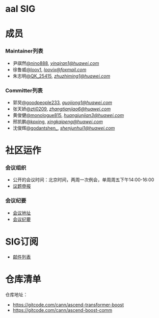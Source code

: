 # aal SIG


# 成员

### Maintainer列表
- 尹祺然[@nino888](https://gitcode.com/nino888), *yinqiran1@huawei.com*
- 徐鲁威[@loov1](https://gitcode.com/loov1), *loovix@foxmail.com*
- 朱志明[@QK_25415](https://gitcode.com/QK_25415), *zhuzhiming1@huawei.com*
### Committer列表
- 郭炅[@goodpeople233](https://gitcode.com/goodpeople233), *guojiong1@huawei.com*
- 张天娇[@ztj0209](https://gitcode.com/ztj0209), *zhangtianjiao6@huawei.com*
- 黄俊健[@monologue815](https://gitcode.com/monologue815), *huangjunjian3@huawei.com*
- 邢凯鹏[@kpxing](https://gitcode.com/kpxing), *xingkaipeng@huawei.com*
- 沈俊辉[@godantshen_](https://gitcode.com/godantshen_), *shenjunhui1@huawei.com*

# 社区运作

### 会议组织

- 公开的会议时间：北京时间，两周一次例会，单周周五下午14:00-16:00
- [议题申报](https://etherpad.meeting.osinfra.cn/p/aal)

### 会议纪要

- [会议地址](https://meeting.osinfra.cn/cann/)
- [会议纪要](https://etherpad.meeting.osinfra.cn/p/aal)

# SIG订阅

- [邮件列表](订阅清单)

# 仓库清单

仓库地址：
- https://gitcode.com/cann/ascend-transformer-boost
- https://gitcode.com/cann/ascend-boost-comm

